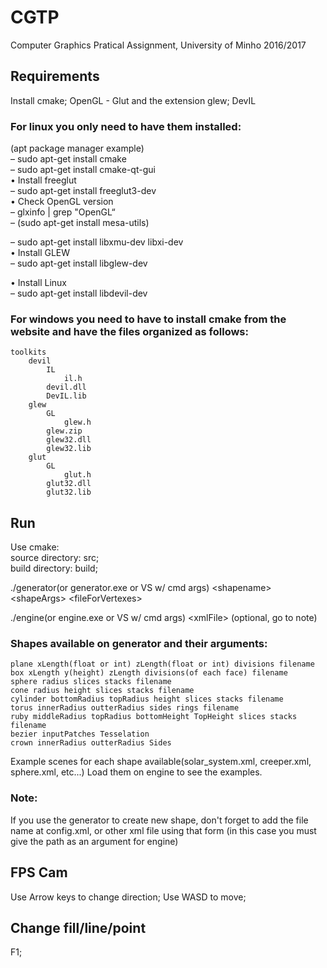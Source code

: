 # CGTP
Computer Graphics Pratical Assignment, University of Minho 2016/2017

## Requirements
Install cmake;
OpenGL - Glut and the extension glew;
DevIL

### For linux you only need to have them installed:
(apt package manager example)  
	– sudo apt-get install cmake  
	– sudo apt-get install cmake-qt-gui  
• Install freeglut  
	– sudo apt-get install freeglut3-dev  
• Check OpenGL version  
	– glxinfo | grep "OpenGL“  
	– (sudo apt-get install mesa-utils)  
  
– sudo apt-get install libxmu-dev libxi-dev  
• Install GLEW  
	– sudo apt-get install libglew-dev  
  
• Install Linux  
	– sudo apt-get install libdevil-dev  

### For windows you need to have to install cmake from the website and have the files organized as follows:
	toolkits
		devil
			IL
				il.h
			devil.dll
			DevIL.lib
		glew
			GL
				glew.h
			glew.zip
			glew32.dll
			glew32.lib
		glut
			GL
				glut.h
			glut32.dll
			glut32.lib


## Run
Use cmake:  
source directory: src;  
build directory: build;  

./generator(or generator.exe or VS w/ cmd args) \<shapename\> \<shapeArgs\> \<fileForVertexes\>  

./engine(or engine.exe or VS w/ cmd args) \<xmlFile\> (optional, go to note)

### Shapes available on generator and their arguments:  

	plane xLength(float or int) zLength(float or int) divisions filename
    box xLength y(height) zLength divisions(of each face) filename
    sphere radius slices stacks filename
    cone radius height slices stacks filename
    cylinder bottomRadius topRadius height slices stacks filename
    torus innerRadius outterRadius sides rings filename
    ruby middleRadius topRadius bottomHeight TopHeight slices stacks filename
    bezier inputPatches Tesselation
    crown innerRadius outterRadius Sides


Example scenes for each shape available(solar_system.xml, creeper.xml, sphere.xml, etc...)
Load them on engine to see the examples.

### Note:  
If you use the generator to create new shape,
don't forget to add the file name at config.xml,
    or other xml file using that form (in this case you must
    give the path as an argument for engine)

## FPS Cam 
Use Arrow keys to change direction;
Use WASD to move;

## Change fill/line/point
F1;
